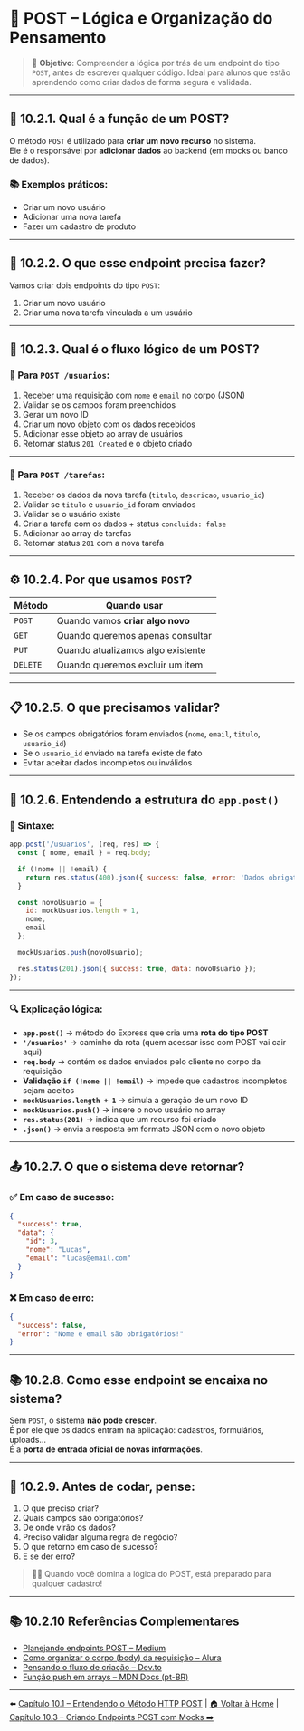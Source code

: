 # 🧠 POST – Lógica e Organização do Pensamento

> 🎯 **Objetivo**: Compreender a lógica por trás de um endpoint do tipo `POST`, antes de escrever qualquer código. Ideal para alunos que estão aprendendo como criar dados de forma segura e validada.

---

## 📩 10.2.1. Qual é a função de um POST?

O método `POST` é utilizado para **criar um novo recurso** no sistema.  
Ele é o responsável por **adicionar dados** ao backend (em mocks ou banco de dados).

### 📚 Exemplos práticos:
- Criar um novo usuário
- Adicionar uma nova tarefa
- Fazer um cadastro de produto

---

## 🧠 10.2.2. O que esse endpoint precisa fazer?

Vamos criar dois endpoints do tipo `POST`:
1. Criar um novo usuário
2. Criar uma nova tarefa vinculada a um usuário

---

## 🔁 10.2.3. Qual é o fluxo lógico de um POST?

### 📝 Para `POST /usuarios`:

1. Receber uma requisição com `nome` e `email` no corpo (JSON)
2. Validar se os campos foram preenchidos
3. Gerar um novo ID
4. Criar um novo objeto com os dados recebidos
5. Adicionar esse objeto ao array de usuários
6. Retornar status `201 Created` e o objeto criado

---

### 📝 Para `POST /tarefas`:

1. Receber os dados da nova tarefa (`titulo`, `descricao`, `usuario_id`)
2. Validar se `titulo` e `usuario_id` foram enviados
3. Validar se o usuário existe
4. Criar a tarefa com os dados + status `concluida: false`
5. Adicionar ao array de tarefas
6. Retornar status `201` com a nova tarefa

---

## ⚙️ 10.2.4. Por que usamos `POST`?

| Método  | Quando usar                        |
|---------|------------------------------------|
| `POST`  | Quando vamos **criar algo novo**   |
| `GET`   | Quando queremos apenas consultar   |
| `PUT`   | Quando atualizamos algo existente  |
| `DELETE`| Quando queremos excluir um item    |

---

## 📋 10.2.5. O que precisamos validar?

- Se os campos obrigatórios foram enviados (`nome`, `email`, `titulo`, `usuario_id`)
- Se o `usuario_id` enviado na tarefa existe de fato
- Evitar aceitar dados incompletos ou inválidos

---

## 🧠 10.2.6. Entendendo a estrutura do `app.post()`

### 📌 Sintaxe:

```js
app.post('/usuarios', (req, res) => {
  const { nome, email } = req.body;

  if (!nome || !email) {
    return res.status(400).json({ success: false, error: 'Dados obrigatórios!' });
  }

  const novoUsuario = {
    id: mockUsuarios.length + 1,
    nome,
    email
  };

  mockUsuarios.push(novoUsuario);

  res.status(201).json({ success: true, data: novoUsuario });
});
```

---

### 🔍 Explicação lógica:

- **`app.post()`** → método do Express que cria uma **rota do tipo POST**
- **`'/usuarios'`** → caminho da rota (quem acessar isso com POST vai cair aqui)
- **`req.body`** → contém os dados enviados pelo cliente no corpo da requisição
- **Validação `if (!nome || !email)`** → impede que cadastros incompletos sejam aceitos
- **`mockUsuarios.length + 1`** → simula a geração de um novo ID
- **`mockUsuarios.push()`** → insere o novo usuário no array
- **`res.status(201)`** → indica que um recurso foi criado
- **`.json()`** → envia a resposta em formato JSON com o novo objeto

---

## 📤 10.2.7. O que o sistema deve retornar?

### ✅ Em caso de sucesso:

```json
{
  "success": true,
  "data": {
    "id": 3,
    "nome": "Lucas",
    "email": "lucas@email.com"
  }
}
```

### ❌ Em caso de erro:

```json
{
  "success": false,
  "error": "Nome e email são obrigatórios!"
}
```

---

## 📚 10.2.8. Como esse endpoint se encaixa no sistema?

Sem `POST`, o sistema **não pode crescer**.  
É por ele que os dados entram na aplicação: cadastros, formulários, uploads…  
É a **porta de entrada oficial de novas informações**.

---

## 📝 10.2.9. Antes de codar, pense:

1. O que preciso criar?
2. Quais campos são obrigatórios?
3. De onde virão os dados?
4. Preciso validar alguma regra de negócio?
5. O que retorno em caso de sucesso?
6. E se der erro?

> 👨‍💻 Quando você domina a lógica do POST, está preparado para qualquer cadastro!

---

## 📚 10.2.10 Referências Complementares

- [Planejando endpoints POST – Medium](https://medium.com/@lucasfeliciano/api-rest-planejando-endpoints-eficientes-df19ecfc9b4)
- [Como organizar o corpo (body) da requisição – Alura](https://www.alura.com.br/artigos/body-parser-express)
- [Pensando o fluxo de criação – Dev.to](https://dev.to/ruanmartinelli/planeje-suas-rotas-rest-com-express-1fa2)
- [Função push em arrays – MDN Docs (pt-BR)](https://developer.mozilla.org/pt-BR/docs/Web/JavaScript/Reference/Global_Objects/Array/push)

---

⬅️ [Capítulo 10.1 – Entendendo o Método HTTP POST](<Capítulo 10.1 – Entendendo o Método HTTP POST.md>) | [🏠 Voltar à Home](<README.md>) | [Capítulo 10.3 – Criando Endpoints POST com Mocks ➡️](<Capítulo 10.3 – Criando Endpoints POST com Mocks.md>)
